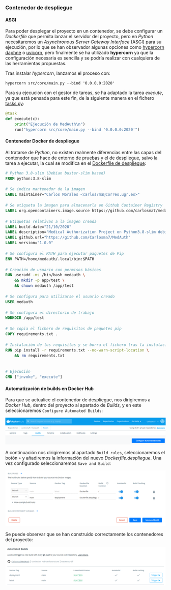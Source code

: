 ### Contenedor de despliegue

#### ASGI
Para poder desplegar el proyecto en un contenedor, se debe configurar un *Dockerfile* que permita lanzar el servidor del proyecto, pero en *Python* necesitaremos un *Asynchronous Server Gateway Interface* (ASGI) para su ejecución, por lo que se han observador algunas opciones como [hypercorn](https://pypi.org/project/Hypercorn/) [daphne](https://pypi.org/project/daphne/) o [uvicorn](https://www.uvicorn.org/), pero finalmente se ha utilizado **hypercorn** ya que la configuración necesaria es sencilla y se podría realizar con cualquiera de las herramientas propuestas.

Tras instalar *hypercorn*, lanzamos el proceso con:

```shell
hypercorn src/core/main.py --bind '0.0.0.0:2020'
```

Para su ejecución con el gestor de tareas, se ha adaptado la tarea *execute*, ya que está pensada para este fin, de la siguiente manera en el fichero [tasks.py](https://github.com/Carlosma7/MedAuth/blob/main/tasks.py):

```python
@task
def execute(c):
	print("Ejecución de MedAuth\n")
	run("hypercorn src/core/main.py --bind '0.0.0.0:2020'")
```

#### Contenedor Docker de despliegue

Al tratarse de *Python*, no existen realmente diferencias entre las capas del contenedor que hace de entorno de pruebas y el de despliegue, salvo la tarea a ejecutar, la cual se modifica en el [Dockerfile de despliegue](https://github.com/Carlosma7/MedAuth/blob/main/Dockerfile.despliegue):

```dockerfile
# Python 3.8-slim (Debian buster-slim based)
FROM python:3.8-slim

# Se indica mantenedor de la imagen
LABEL maintainer="Carlos Morales <carlos7ma@correo.ugr.es>"

# Se etiqueta la imagen para almacenarla en Github Container Registry
LABEL org.opencontainers.image.source https://github.com/carlosma7/medauth

# Etiquetas relativas a la imagen creada
LABEL build-date="21/10/2020"
LABEL description="Medical Authorization Project on Python3.8-slim debian based docker."
LABEL github.url="https://github.com/Carlosma7/MedAuth"
LABEL version="1.0.0"

# Se configura el PATH para ejecutar paquetes de Pip
ENV PATH=/home/medauth/.local/bin:$PATH

# Creación de usuario con permisos básicos
RUN useradd -ms /bin/bash medauth \
	&& mkdir -p app/test \
	&& chown medauth /app/test

# Se configura para utilizarse el usuario creado
USER medauth

# Se configura el directorio de trabajo
WORKDIR /app/test

# Se copia el fichero de requisitos de paquetes pip
COPY requirements.txt .

# Instalación de los requisitos y se borra el fichero tras la instalación
RUN pip install -r requirements.txt --no-warn-script-location \
	&& rm requirements.txt


# Ejecución
CMD ["invoke", "execute"]
```

#### Automatización de builds en Docker Hub

Para que se actualice el contenedor de despliegue, nos dirigiremos a *Docker Hub*, dentro del proyecto al apartado de *Builds*, y en este seleccionaremos ```Configure Automated Builds```:

![Docker New Build](../img/docker_new_build.png "Docker New Build")

A continuación nos dirigiremos al apartado ```Build rules```, seleccionaremos el botón ```+``` y añadiremos la información del nuevo *Dockerfile.despliegue*. Una vez configurado seleccionaremos ```Save and Build```:

![Despliegue Docker](../img/docker_despliegue.png "Despliegue Docker")

Se puede observar que se han construido correctamente los contenedores del proyecto:

![Automated Builds Correctos](../img/automated_builds_success.png "Automated Builds Correctos")

